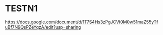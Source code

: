 # TESTN1
https://docs.google.com/document/d/1T7S4Hs3zPgJCVI0M0w51maZ55yTfuBf7N9QsPZeYqzA/edit?usp=sharing
